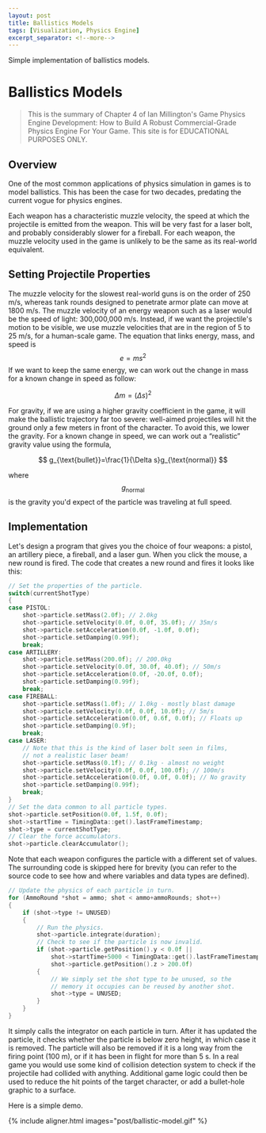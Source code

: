 ```yaml
---
layout: post
title: Ballistics Models 
tags: [Visualization, Physics Engine]
excerpt_separator: <!--more-->
---
```

Simple implementation of ballistics models.

<!--more-->

# Ballistics Models

> This is the summary of Chapter 4 of Ian Millington's Game Physics Engine Development: How to Build A Robust Commercial-Grade Physics Engine For Your Game. This site is for EDUCATIONAL PURPOSES ONLY.

## Overview

One of the most common applications of physics simulation in games is to model ballistics. This has been the case for two decades, predating the current vogue for physics engines.

Each weapon has a characteristic muzzle velocity, the speed at which the projectile is emitted from the weapon. This will be very fast for a laser bolt, and probably considerably slower for a fireball. For each weapon, the muzzle velocity used in the game is unlikely to be the same as its real-world equivalent.

## Setting Projectile Properties

The muzzle velocity for the slowest real-world guns is on the order of 250 m/s​, whereas tank rounds designed to penetrate armor plate can move at 1800 m/s​.  The muzzle velocity of an energy weapon such as a laser would be the speed of light: 300,000,000 m/s​. Instead, if we want the projectile's motion to be visible, we use muzzle velocities that are in the region of 5 to 25 m/s, for a human-scale game. The equation that links energy, mass, and speed is 
$$
e = ms^2
$$
If we want to keep the same energy, we can work out the change in mass for a known change in speed as follow:

$$
	\Delta m  =(\Delta s)^2
$$

For gravity, if we are using a higher gravity coefficient in the game, it will make the ballistic trajectory far too severe: well-aimed projectiles will hit the ground only a few meters in front of the character. To avoid this, we lower the gravity. For a known change in speed, we can work out a “realistic” gravity value using the formula,

$$
	g_{\text{bullet}}=\frac{1}{\Delta s}g_{\text{normal}}
$$

where $$
g_{\text{normal}}
$$
is the gravity you'd expect of the particle was traveling at full speed.

## Implementation

Let's design a program that gives you the choice of four weapons: a pistol, an artillery piece, a fireball, and a laser gun. When you click the mouse, a new round is fired. The code that creates a new round and fires it looks like this:

```c++
// Set the properties of the particle.
switch(currentShotType)
{
case PISTOL:
	shot->particle.setMass(2.0f); // 2.0kg
	shot->particle.setVelocity(0.0f, 0.0f, 35.0f); // 35m/s
	shot->particle.setAcceleration(0.0f, -1.0f, 0.0f);
	shot->particle.setDamping(0.99f);
	break;
case ARTILLERY:
	shot->particle.setMass(200.0f); // 200.0kg
	shot->particle.setVelocity(0.0f, 30.0f, 40.0f); // 50m/s
	shot->particle.setAcceleration(0.0f, -20.0f, 0.0f);
	shot->particle.setDamping(0.99f);
	break;
case FIREBALL:
	shot->particle.setMass(1.0f); // 1.0kg - mostly blast damage
	shot->particle.setVelocity(0.0f, 0.0f, 10.0f); // 5m/s
	shot->particle.setAcceleration(0.0f, 0.6f, 0.0f); // Floats up
	shot->particle.setDamping(0.9f);
	break;
case LASER:
	// Note that this is the kind of laser bolt seen in films,
	// not a realistic laser beam!
	shot->particle.setMass(0.1f); // 0.1kg - almost no weight
	shot->particle.setVelocity(0.0f, 0.0f, 100.0f); // 100m/s
	shot->particle.setAcceleration(0.0f, 0.0f, 0.0f); // No gravity
	shot->particle.setDamping(0.99f);
	break;
}
// Set the data common to all particle types.
shot->particle.setPosition(0.0f, 1.5f, 0.0f);
shot->startTime = TimingData::get().lastFrameTimestamp;
shot->type = currentShotType;
// Clear the force accumulators.
shot->particle.clearAccumulator();
```

Note that each weapon configures the particle with a different set of values. The surrounding code is skipped here for brevity (you can refer to the source code to see how and where variables and data types are defined).

```c++
// Update the physics of each particle in turn.
for (AmmoRound *shot = ammo; shot < ammo+ammoRounds; shot++)
{
	if (shot->type != UNUSED)
	{
		// Run the physics.
		shot->particle.integrate(duration);
		// Check to see if the particle is now invalid.
		if (shot->particle.getPosition().y < 0.0f ||
			shot->startTime+5000 < TimingData::get().lastFrameTimestamp||
			shot->particle.getPosition().z > 200.0f)
		{
			// We simply set the shot type to be unused, so the
			// memory it occupies can be reused by another shot.
			shot->type = UNUSED;
        }
    }
}
```

It simply calls the integrator on each particle in turn. After it has updated the particle, it checks whether the particle is below zero height, in which case it is removed. The particle will also be removed if it is a long way from the firing point (100 m), or if it has been in flight for more than 5 s. In a real game you would use some kind of collision detection system to check if the projectile had collided with anything. Additional game logic could then be used to reduce the hit points of the target character, or add a bullet-hole graphic to a surface.

Here is a simple demo.

{% include aligner.html images="post/ballistic-model.gif" %}